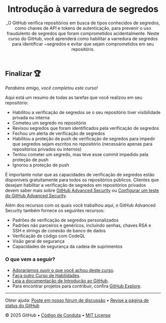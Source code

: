 <header>

# Introdução à varredura de segredos

_O GitHub verifica repositórios em busca de tipos conhecidos de segredos, como chaves de API e tokens de autenticação, para prevenir o uso fraudulento de segredos que foram comprometidos acidentalmente. Neste curso do GitHub, você aprenderá como habilitar a varredura de segredos para identificar ~segredos e evitar que sejam comprometidos em seu repositório.

</header>

## Finalizar 🏆

_Parabéns amigo, você completou este curso!_ 

Aqui está um resumo de todas as tarefas que você realizou em seu repositório:

- Habilitou a verificação de segredos se o seu repositório tiver visibilidade privada ou interna
- Cometeu um segredo no repositório
- Revisou segredos que foram identificados pela verificação de segredos
- Fechou um alerta de verificação de segredos
- Habilitou a proteção de push de verificação de segredos para impedir que segredos sejam escritos no repositório (necessário apenas para repositórios privados ou internos)
- Tentou cometer um segredo, mas teve esse commit impedido pela proteção de push
- Ignorou a proteção de push

É importante notar que as capacidades de verificação de segredos estão disponíveis gratuitamente para todos os repositórios públicos. Clientes que desejam habilitar a verificação de segredos em repositórios privados devem saber mais sobre [GitHub Advanced Security](https://docs.github.com/en/enterprise-cloud@latest/get-started/learning-about-github/about-github-advanced-security) ou [Configurar um teste do GitHub Advanced Security](https://docs.github.com/en/enterprise-cloud@latest/billing/managing-billing-for-github-advanced-security/setting-up-a-trial-of-github-advanced-security). 

Além dos recursos com os quais você trabalhou aqui, o GitHub Advanced Security também fornece os seguintes recursos:

- Padrões de verificação de segredos personalizados
- Padrões não parceiros e genéricos, incluindo senhas, chaves RSA e SSH e strings de conexão de banco de dados
- Verificação de código com CodeQL
- Visão geral de segurança
- Capacidades de segurança da cadeia de suprimentos

### O que vem a seguir?

- [Adoraríamos ouvir o que você achou deste curso](TBD-feedback-link).
- [Faça outro Curso de Habilidades](https://github.com/skills).
- [Leia a documentação de Introdução ao GitHub](https://docs.github.com/en/get-started).
- Para encontrar projetos para contribuir, confira [GitHub Explore](https://github.com/explore).

<footer>

---

Obter ajuda: [Poste em nosso fórum de discussão](https://github.com/skills/.github/discussions) &bull; [Revise a página de status do GitHub](https://www.githubstatus.com/)

&copy; 2025 GitHub &bull; [Código de Conduta](https://www.contributor-covenant.org/version/2/1/code_of_conduct/code_of_conduct.md) &bull; [MIT License](https://gh.io/mit)

</footer>

